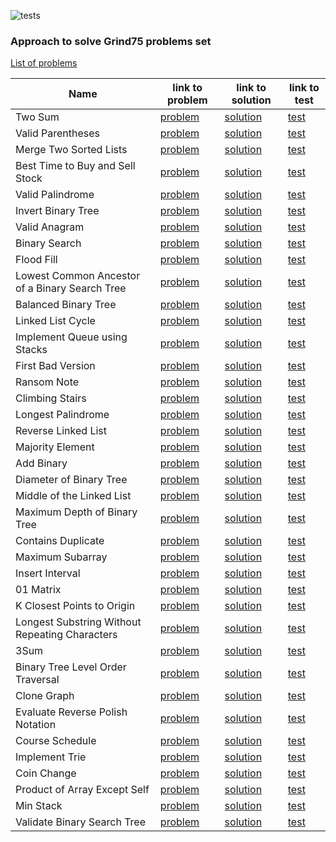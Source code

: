 ![tests](https://github.com/13DaGGeR/grind75/actions/workflows/run-tests.yml/badge.svg)

### Approach to solve Grind75 problems set

[List of problems](https://www.techinterviewhandbook.org/grind75)


[//]: # (Problems list below)

| Name                                           | link to problem                                                                          | link to solution                                                                                              | link to test                                                                |
|------------------------------------------------|------------------------------------------------------------------------------------------|---------------------------------------------------------------------------------------------------------------|-----------------------------------------------------------------------------|
| Two Sum                                        | [problem](https://leetcode.com/problems/two-sum/submissions/)                            | [solution](./src/main/java/org/example/problems/two_sum/Solution.java)                                        | [test](./src/test/java/TwoSumTest.java)                                     |
| Valid Parentheses                              | [problem](https://leetcode.com/problems/valid-parentheses/submissions/)                  | [solution](./src/main/java/org/example/problems/valid_parentheses/Solution.java)                              | [test](./src/test/java/ValidParenthesesTest.java)                           |
| Merge Two Sorted Lists                         | [problem](https://leetcode.com/problems/merge-two-sorted-lists/)                         | [solution](./src/main/java/org/example/problems/merge_two_sorted_lists/Solution.java)                         | [test](./src/test/java/MergeTwoSortedListsTest.java)                        |
| Best Time to Buy and Sell Stock                | [problem](https://leetcode.com/problems/best-time-to-buy-and-sell-stock/)                | [solution](./src/main/java/org/example/problems/best_time_to_buy_and_sell_stock/Solution.java)                | [test](./src/test/java/BestTimeToBuyAndSellStockTest.java)                  |
| Valid Palindrome                               | [problem](https://leetcode.com/problems/valid-palindrome/)                               | [solution](./src/main/java/org/example/problems/best_time_to_buy_and_sell_stock/Solution.java)                | [test](./src/test/java/BestTimeToBuyAndSellStockTest.java)                  |
| Invert Binary Tree                             | [problem](https://leetcode.com/problems/invert-binary-tree/)                             | [solution](./src/main/java/org/example/problems/invert_binary_tree/Solution.java)                             | [test](./src/test/java/InvertBinaryTreeTest.java)                           |
| Valid Anagram                                  | [problem](https://leetcode.com/problems/valid-anagram/)                                  | [solution](./src/main/java/org/example/problems/valid_anagram/Solution.java)                                  | [test](./src/test/java/ValidAnagramTest.java)                               |
| Binary Search                                  | [problem](https://leetcode.com/problems/binary-search/)                                  | [solution](./src/main/java/org/example/problems/binary_search/Solution.java)                                  | [test](./src/test/java/BinarySearchTest.java)                               |
| Flood Fill                                     | [problem](https://leetcode.com/problems/flood-fill/)                                     | [solution](./src/main/java/org/example/problems/flood_fill/Solution.java)                                     | [test](./src/test/java/FloodFillTest.java)                                  |
| Lowest Common Ancestor of a Binary Search Tree | [problem](https://leetcode.com/problems/lowest-common-ancestor-of-a-binary-search-tree/) | [solution](./src/main/java/org/example/problems/lowest_common_ancestor_of_a_binary_search_tree/Solution.java) | [test](./src/test/java/LowestCommonAncestorOfABinarySearchTreeTest.java)    |
| Balanced Binary Tree                           | [problem](https://leetcode.com/problems/balanced-binary-tree/)                           | [solution](./src/main/java/org/example/problems/balanced_binary_tree/Solution.java)                           | [test](./src/test/java/BalancedBinaryTreeTest.java)                         |
| Linked List Cycle                              | [problem](https://leetcode.com/problems/linked-list-cycle/)                              | [solution](./src/main/java/org/example/problems/linked_list_cycle/Solution.java)                              | [test](./src/test/java/LinkedListCycleTest.java)                            |
| Implement Queue using Stacks                   | [problem](https://leetcode.com/problems/implement-queue-using-stacks/)                   | [solution](./src/main/java/org/example/problems/implement_queue_using_stacks/Solution.java)                   | [test](./src/test/java/ImplementQueueUsingStacksTest.java)                  |
| First Bad Version                              | [problem](https://leetcode.com/problems/first-bad-version/)                              | [solution](./src/main/java/org/example/problems/first_bad_version/Solution.java)                              | [test](./src/test/java/FirstBadVersionTest.java)                            |
| Ransom Note                                    | [problem](https://leetcode.com/problems/ransom-note/)                                    | [solution](./src/main/java/org/example/problems/ransom_note/Solution.java)                                    | [test](./src/test/java/RansomNoteTest.java)                                 |
| Climbing Stairs                                | [problem](https://leetcode.com/problems/climbing-stairs/)                                | [solution](./src/main/java/org/example/problems/climbing_stairs/Solution.java)                                | [test](./src/test/java/ClimbingStairsTest.java)                             |
| Longest Palindrome                             | [problem](https://leetcode.com/problems/longest-palindrome/)                             | [solution](./src/main/java/org/example/problems/longest_palindrome/Solution.java)                             | [test](./src/test/java/LongestPalindromeTest.java)                          |
| Reverse Linked List                            | [problem](https://leetcode.com/problems/reverse-linked-list/)                            | [solution](./src/main/java/org/example/problems/reverse_linked_list/Solution.java)                            | [test](./src/test/java/ReverseLinkedListTest.java)                          |
| Majority Element                               | [problem](https://leetcode.com/problems/majority-element/)                               | [solution](./src/main/java/org/example/problems/majority_element/Solution.java)                               | [test](./src/test/java/MajorityElementTest.java)                            |
| Add Binary                                     | [problem](https://leetcode.com/problems/add-binary/)                                     | [solution](./src/main/java/org/example/problems/add_binary/Solution.java)                                     | [test](./src/test/java/AddBinaryTest.java)                                  |
| Diameter of Binary Tree                        | [problem](https://leetcode.com/problems/diameter-of-binary-tree/)                        | [solution](./src/main/java/org/example/problems/diameter_of_binary_tree/Solution.java)                        | [test](./src/test/java/DiameterOfBinaryTreeTest.java)                       |
| Middle of the Linked List                      | [problem](https://leetcode.com/problems/middle-of-the-linked-list/)                      | [solution](./src/main/java/org/example/problems/middle_of_the_linked_list/Solution.java)                      | [test](./src/test/java/MiddleOfTheLinkedListTest.java)                      |
| Maximum Depth of Binary Tree                   | [problem](https://leetcode.com/problems/maximum-depth-of-binary-tree/)                   | [solution](./src/main/java/org/example/problems/maximum_depth_of_binary_tree/Solution.java)                   | [test](./src/test/java/MaximumDepthOfBinaryTreeTest.java)                   |
| Contains Duplicate                             | [problem](https://leetcode.com/problems/contains-duplicate/)                             | [solution](./src/main/java/org/example/problems/contains_duplicate/Solution.java)                             | [test](./src/test/java/ContainsDuplicateTest.java)                          |
| Maximum Subarray                               | [problem](https://leetcode.com/problems/maximum-subarray/)                               | [solution](./src/main/java/org/example/problems/maximum_subarray/Solution.java)                               | [test](./src/test/java/MaximumSubarrayTest.java)                            |
| Insert Interval                                | [problem](https://leetcode.com/problems/insert-interval/)                                | [solution](./src/main/java/org/example/problems/insert_interval/Solution.java)                                | [test](./src/test/java/InsertIntervalTest.java)                             |
| 01 Matrix                                      | [problem](https://leetcode.com/problems/01-matrix/)                                      | [solution](./src/main/java/org/example/problems/_01_matrix/Solution.java)                                     | [test](./src/test/java/Problem01MatrixTest.java)                            |
| K Closest Points to Origin                     | [problem](https://leetcode.com/problems/k-closest-points-to-origin/)                     | [solution](./src/main/java/org/example/problems/k_closest_points_to_origin/Solution.java)                     | [test](./src/test/java/KClosestPointsToOriginTest.java)                     |
| Longest Substring Without Repeating Characters | [problem](https://leetcode.com/problems/longest-substring-without-repeating-characters/) | [solution](./src/main/java/org/example/problems/longest_substring_without_repeating_characters/Solution.java) | [test](./src/test/java/LongestSubstringWithoutRepeatingCharactersTest.java) |
| 3Sum                                           | [problem](https://leetcode.com/problems/3sum/)                                           | [solution](./src/main/java/org/example/problems/_3sum/Solution.java)                                          | [test](./src/test/java/Problem3sumTest.java)                                |
| Binary Tree Level Order Traversal              | [problem](https://leetcode.com/problems/binary-tree-level-order-traversal/)              | [solution](./src/main/java/org/example/problems/binary_tree_level_order_traversal/Solution.java)              | [test](./src/test/java/BinaryTreeLevelOrderTraversalTest.java)              |
| Clone Graph                                    | [problem](https://leetcode.com/problems/clone-graph/)                                    | [solution](./src/main/java/org/example/problems/clone_graph/Solution.java)                                    | [test](./src/test/java/CloneGraphTest.java)                                 |
| Evaluate Reverse Polish Notation               | [problem](https://leetcode.com/problems/evaluate-reverse-polish-notation/)               | [solution](./src/main/java/org/example/problems/evaluate_reverse_polish_notation/Solution.java)               | [test](./src/test/java/EvaluateReversePolishNotationTest.java)              |
| Course Schedule                                | [problem](https://leetcode.com/problems/course-schedule/)                                | [solution](./src/main/java/org/example/problems/course_schedule/Solution.java)                                | [test](./src/test/java/CourseScheduleTest.java)                             |
| Implement Trie                                 | [problem](https://leetcode.com/problems/implement-trie-prefix-tree/)                     | [solution](./src/main/java/org/example/problems/implement_trie/Solution.java)                                 | [test](./src/test/java/ImplementTrieTest.java)                              |
| Coin Change                                    | [problem](https://leetcode.com/problems/coin-change/)                                    | [solution](./src/main/java/org/example/problems/coin_change/Solution.java)                                    | [test](./src/test/java/CoinChangeTest.java)                                 |
| Product of Array Except Self                   | [problem](https://leetcode.com/problems/product-of-array-except-self/)                   | [solution](./src/main/java/org/example/problems/product_of_array_except_self/Solution.java)                   | [test](./src/test/java/ProductOfArrayExceptSelfTest.java)                   |
| Min Stack                                      | [problem](https://leetcode.com/problems/min-stack/)                                      | [solution](./src/main/java/org/example/problems/min_stack/Solution.java)                                      | [test](./src/test/java/MinStackTest.java)                                   |
| Validate Binary Search Tree                    | [problem](https://leetcode.com/problems/validate-binary-search-tree/) | [solution](./src/main/java/org/example/problems/validate_binary_search_tree/Solution.java) | [test](./src/test/java/ValidateBinarySearchTreeTest.java) |
